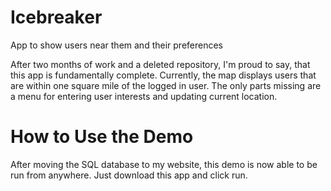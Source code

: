 # Icebreaker
App to show users near them and their preferences


After two months of work and a deleted repository, I'm proud to say, that this app is fundamentally complete.  Currently, the map displays users that are within one square mile of the logged in user.  The only parts missing are a menu for entering user interests and updating current location.  

# How to Use the Demo
After moving the SQL database to my website, this demo is now able to be run from anywhere.  Just download this app and click run.
